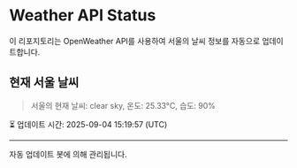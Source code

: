 
# Weather API Status

이 리포지토리는 OpenWeather API를 사용하여 서울의 날씨 정보를 자동으로 업데이트합니다.

## 현재 서울 날씨
> 서울의 현재 날씨: clear sky, 온도: 25.33°C, 습도: 90%

⏳ 업데이트 시간: 2025-09-04 15:19:57 (UTC)

---
자동 업데이트 봇에 의해 관리됩니다.
